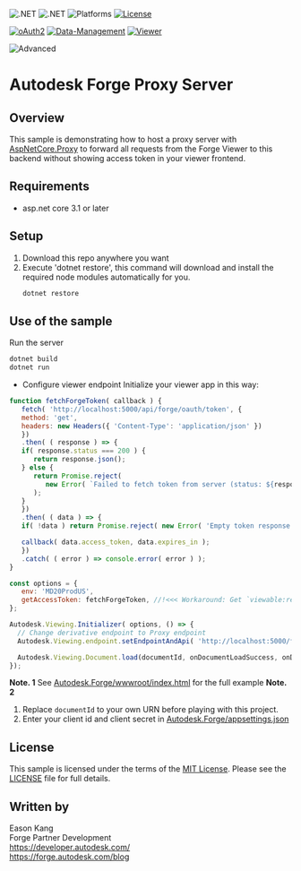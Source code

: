 
![.NET](https://img.shields.io/badge/.NET%20Standard-2.1-blue.svg)
![.NET](https://img.shields.io/badge/.NET%20Core-3.1-blue.svg)
![Platforms](https://img.shields.io/badge/platform-windows%20%7C%20osx%20%7C%20linux-lightgray.svg)
[![License](http://img.shields.io/:license-mit-blue.svg)](http://opensource.org/licenses/MIT)

[![oAuth2](https://img.shields.io/badge/oAuth2-v1-green.svg)](http://forge.autodesk.com/)
[![Data-Management](https://img.shields.io/badge/Data%20Management-v1-green.svg)](http://forge.autodesk.com/)
[![Viewer](https://img.shields.io/badge/Viewer-v7-green.svg)](http://forge.autodesk.com/)

![Advanced](https://img.shields.io/badge/Level-Advanced-red.svg)

# Autodesk Forge Proxy Server

## Overview

This sample is demonstrating how to host a proxy server with [AspNetCore.Proxy](https://github.com/twitchax/AspNetCore.Proxy) to forward all requests from the Forge Viewer to this backend without showing access token in your viewer frontend.

## Requirements

* asp.net core 3.1 or later

<a name="setup"></a>
## Setup

1. Download this repo anywhere you want
3. Execute 'dotnet restore', this command will download and install the required node modules automatically for you. <br />
   ```bash
   dotnet restore
   ```

<a name="UseOfTheSample"></a>
## Use of the sample

Run the server <br />
   ```bash
   dotnet build
   dotnet run
   ```

- Configure viewer endpoint
Initialize your viewer app in this way:

```JavaScript
function fetchForgeToken( callback ) {
   fetch( 'http://localhost:5000/api/forge/oauth/token', {
   method: 'get',
   headers: new Headers({ 'Content-Type': 'application/json' })
   })
   .then( ( response ) => {
   if( response.status === 200 ) {
      return response.json();
   } else {
      return Promise.reject(
         new Error( `Failed to fetch token from server (status: ${response.status}, message: ${response.statusText})` )
      );
   }
   })
   .then( ( data ) => {
   if( !data ) return Promise.reject( new Error( 'Empty token response' ) );

   callback( data.access_token, data.expires_in );
   })
   .catch( ( error ) => console.error( error ) );
}

const options = {
   env: 'MD20ProdUS',
   getAccessToken: fetchForgeToken, //!<<< Workaround: Get `viewable:read` access token for SVF2 model loader
};

Autodesk.Viewing.Initializer( options, () => {
  // Change derivative endpoint to Proxy endpoint
  Autodesk.Viewing.endpoint.setEndpointAndApi( 'http://localhost:5000/forge-proxy', 'D3S' );

  Autodesk.Viewing.Document.load(documentId, onDocumentLoadSuccess, onDocumentLoadFailure);
});
```

**Note. 1** See [Autodesk.Forge/wwwroot/index.html](/Autodesk.Forge/wwwroot/index.html) for the full example
**Note. 2**

   1. Replace `documentId` to your own URN before playing with this project.
   2. Enter your client id and client secret in [Autodesk.Forge/appsettings.json](/Autodesk.Forge/appsettings.json)

## License

This sample is licensed under the terms of the [MIT License](http://opensource.org/licenses/MIT).
Please see the [LICENSE](LICENSE) file for full details.

## Written by

Eason Kang <br />
Forge Partner Development <br />
https://developer.autodesk.com/ <br />
https://forge.autodesk.com/blog <br />